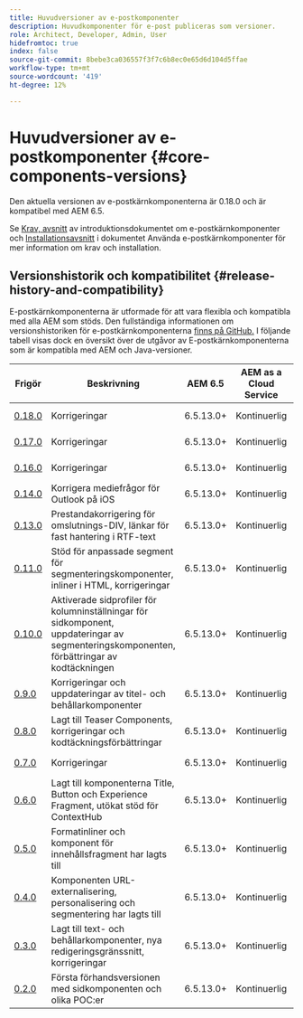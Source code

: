 ```yaml
---
title: Huvudversioner av e-postkomponenter
description: Huvudkomponenter för e-post publiceras som versioner.
role: Architect, Developer, Admin, User
hidefromtoc: true
index: false
source-git-commit: 8bebe3ca036557f3f7c6b8ec0e65d6d104d5ffae
workflow-type: tm+mt
source-wordcount: '419'
ht-degree: 12%

---
```



# Huvudversioner av e-postkomponenter {#core-components-versions}

Den aktuella versionen av e-postkärnkomponenterna är 0.18.0 och är kompatibel med AEM 6.5.

Se [Krav, avsnitt](/help/email/introduction.md#requirements) av introduktionsdokumentet om e-postkärnkomponenter och [Installationsavsnitt](/help/email/using.md#installing-the-email-core-components) i dokumentet Använda e-postkärnkomponenter för mer information om krav och installation.

## Versionshistorik och kompatibilitet {#release-history-and-compatibility}

E-postkärnkomponenterna är utformade för att vara flexibla och kompatibla med alla AEM som stöds. Den fullständiga informationen om versionshistoriken för e-postkärnkomponenterna [finns på GitHub.](https://github.com/adobe/aem-core-email-components/releases) I följande tabell visas dock en översikt över de utgåvor av E-postkärnkomponenterna som är kompatibla med AEM och Java-versioner.

| Frigör | Beskrivning | AEM 6.5 | AEM as a Cloud Service | Java | Releasedatum |
|---|---|---|---|---|---|
| [0.18.0](https://github.com/adobe/aem-core-email-components/releases/tag/v0.18.0) | Korrigeringar | 6.5.13.0+ | Kontinuerlig | 8, 11 | 30 september 2022 |
| [0.17.0](https://github.com/adobe/aem-core-email-components/releases/tag/v0.17.0) | Korrigeringar | 6.5.13.0+ | Kontinuerlig | 8, 11 | 27 september 2022 |
| [0.16.0](https://github.com/adobe/aem-core-email-components/releases/tag/v0.16.0) | Korrigeringar | 6.5.13.0+ | Kontinuerlig | 8, 11 | 14 september 2022 |
| [0.14.0](https://github.com/adobe/aem-core-email-components/releases/tag/v0.14.0) | Korrigera mediefrågor för Outlook på iOS | 6.5.13.0+ | Kontinuerlig | 8, 11 | 8 augusti 2022 |
| [0.13.0](https://github.com/adobe/aem-core-email-components/releases/tag/v0.13.0) | Prestandakorrigering för omslutnings-DIV, länkar för fast hantering i RTF-text | 6.5.13.0+ | Kontinuerlig | 8, 11 | 27 juli 2022 |
| [0.11.0](https://github.com/adobe/aem-core-email-components/releases/tag/v0.11.0) | Stöd för anpassade segment för segmenteringskomponenter, inliner i HTML, korrigeringar | 6.5.13.0+ | Kontinuerlig | 8, 11 | 6 juli 2022 |
| [0.10.0](https://github.com/adobe/aem-core-email-components/releases/tag/v0.10.0) | Aktiverade sidprofiler för kolumninställningar för sidkomponent, uppdateringar av segmenteringskomponenten, förbättringar av kodtäckningen | 6.5.13.0+ | Kontinuerlig | 8, 11 | 15 juni 2022 |
| [0.9.0](https://github.com/adobe/aem-core-email-components/releases/tag/v0.9.0) | Korrigeringar och uppdateringar av titel- och behållarkomponenter | 6.5.13.0+ | Kontinuerlig | 8, 11 | 1 juni 2022 |
| [0.8.0](https://github.com/adobe/aem-core-email-components/releases/tag/v0.8.0) | Lagt till Teaser Components, korrigeringar och kodtäckningsförbättringar | 6.5.13.0+ | Kontinuerlig | 8, 11 | 19 maj 2022 |
| [0.7.0](https://github.com/adobe/aem-core-email-components/releases/tag/v0.7.0) | Korrigeringar | 6.5.13.0+ | Kontinuerlig | 8, 11 | 4 maj 2022 |
| [0.6.0](https://github.com/adobe/aem-core-email-components/releases/tag/v0.6.0) | Lagt till komponenterna Title, Button och Experience Fragment, utökat stöd för ContextHub | 6.5.13.0+ | Kontinuerlig | 8, 11 | 20 april 2022 |
| [0.5.0](https://github.com/adobe/aem-core-email-components/releases/tag/v0.5.0) | Formatinliner och komponent för innehållsfragment har lagts till | 6.5.13.0+ | Kontinuerlig | 8, 11 | 7 april 2022 |
| [0.4.0](https://github.com/adobe/aem-core-email-components/releases/tag/v0.4.0) | Komponenten URL-externalisering, personalisering och segmentering har lagts till | 6.5.13.0+ | Kontinuerlig | 8, 11 | 23 mars 2022 |
| [0.3.0](https://github.com/adobe/aem-core-email-components/releases/tag/v0.3.0) | Lagt till text- och behållarkomponenter, nya redigeringsgränssnitt, korrigeringar | 6.5.13.0+ | Kontinuerlig | 8, 11 | 9 mars 2022 |
| [0.2.0](https://github.com/adobe/aem-core-email-components/releases/tag/v0.2.0) | Första förhandsversionen med sidkomponenten och olika POC:er | 6.5.13.0+ | Kontinuerlig | 8, 11 | 24 februari 2022 |
